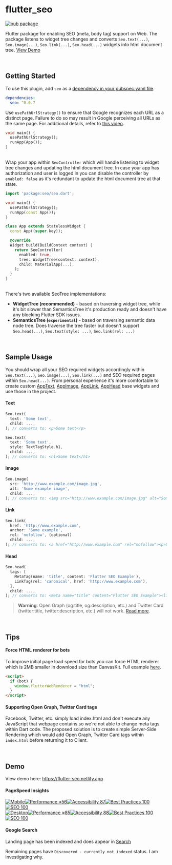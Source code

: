 # flutter_seo

[![pub package](https://img.shields.io/pub/v/seo.svg)](https://pub.dartlang.org/packages/seo)

Flutter package for enabling SEO (meta, body tag) support on Web. The package listens to widget tree changes and converts `Seo.text(...)`, `Seo.image(...)`, `Seo.link(...)`, `Seo.head(...)` widgets into html document tree. [View Demo](#demo)

&nbsp;
## Getting Started

To use this plugin, add `seo` as a [dependency in your pubspec.yaml file](https://flutter.io/platform-plugins/).
```yaml
dependencies:
  seo: ^0.0.7
```

Use `usePathUrlStrategy()` to ensure that Google recognizes each URL as a distinct page. Failure to do so may result in Google perceiving all URLs as the same page. For additional details, refer to [this video](https://www.youtube.com/watch?v=vow-m6R-YHo).

```dart
void main() {
  usePathUrlStrategy();
  runApp(App());
}
```

&nbsp;  
Wrap your app within `SeoController` which will handle listening to widget tree changes and updating the html document tree. In case your app has authorization and user is logged in you can disable the controller by `enabled: false` as it's redundant to update the html document tree at that state.

```dart
import 'package:seo/seo.dart';

void main() {
  usePathUrlStrategy();
  runApp(const App());
}

class App extends StatelessWidget {
  const App({super.key});

  @override
  Widget build(BuildContext context) {
    return SeoController(
      enabled: true,
      tree: WidgetTree(context: context),
      child: MaterialApp(...),
    );
  }
}
```

&nbsp;  
There's two available SeoTree implementations:
* **WidgetTree (recommended)** - based on traversing widget tree, while it's bit slower than SemanticsTree it's production ready and doesn't have any blocking Flutter SDK issues.
* **SemanticsTree (`experimental`)** - based on traversing semantic data node tree. Does traverse the tree faster but doesn't support `Seo.head(...)`, `Seo.text(style: ...)`, `Seo.link(rel: ...)`

&nbsp;
## Sample Usage
You should wrap all your SEO required widgets accordingly within `Seo.text(...)`, `Seo.image(...)`, `Seo.link(...)` and SEO required pages within `Seo.head(...)`. From personal experience it's more comfortable to create custom [AppText](https://github.com/krokyze/flutter_seo/blob/main/example/lib/widgets/app_text.dart), [AppImage](https://github.com/krokyze/flutter_seo/blob/main/example/lib/widgets/app_image.dart), [AppLink](https://github.com/krokyze/flutter_seo/blob/main/example/lib/widgets/app_link.dart), [AppHead](https://github.com/krokyze/flutter_seo/blob/main/example/lib/widgets/app_head.dart) base widgets and use those in the project.

#### Text
```dart
Seo.text(
  text: 'Some text',
  child: ...,
); // converts to: <p>Some text</p>

Seo.text(
  text: 'Some text',
  style: TextTagStyle.h1,
  child: ...,
); // converts to: <h1>Some text</h1>
```

#### Image
```dart
Seo.image(
  src: 'http://www.example.com/image.jpg',
  alt: 'Some example image',
  child: ...,
); // converts to: <img src="http://www.example.com/image.jpg" alt="Some example image"/>
```

#### Link
```dart
Seo.link(
  href: 'http://www.example.com',
  anchor: 'Some example',
  rel: 'nofollow', (optional)
  child: ...,
); // converts to: <a href="http://www.example.com" rel="nofollow"><p>Some example</p></a>
```

#### Head
```dart
Seo.head(
  tags: [
    MetaTag(name: 'title', content: 'Flutter SEO Example'),
    LinkTag(rel: 'canonical', href: 'http://www.example.com'),
  ],
  child: ...,
); // converts to: <meta name="title" content="Flutter SEO Example"><link rel="canonical" href="http://www.example.com" />
```
> **Warning**: Open Graph (og:title, og:description, etc.) and Twitter Card (twitter:title, twitter:description, etc.) will not work. [Read more](#supporting-open-graph-twitter-card-tags).

&nbsp;
## Tips

#### Force HTML renderer for bots
To improve initial page load speed for bots you can force HTML renderer which is 2MB smaller in download size than CanvasKit. Full example [here](https://github.com/krokyze/flutter_seo/blob/main/example/web/index.html#L20..L29).
```html
<script>
  if (bot) {
    window.flutterWebRenderer = "html";
  }
</script>
```

#### Supporting Open Graph, Twitter Card tags
Facebook, Twitter, etc. simply load index.html and don't execute any JavaScript that webpage contains so we're not able to change meta tags within Dart code. The proposed solution is to create simple Server-Side Rendering which would add Open Graph, Twitter Card tags within `index.html` before returning it to Client.

&nbsp;
## Demo
View demo here: https://flutter-seo.netlify.app

#### PageSpeed Insights

[![Mobile](https://img.shields.io/badge/Mobile-lightgray?style=flat-square)![Performance ≈56](https://img.shields.io/badge/Performance-≈55-important?style=flat-square)![Accessibility 87](https://img.shields.io/badge/Accessibility-87-important?style=flat-square)![Best Practices 100](https://img.shields.io/badge/Best_Practices-100-success?style=flat-square)![SEO 100](https://img.shields.io/badge/SEO-100-success?style=flat-square)\
![Desktop](https://img.shields.io/badge/Desktop-lightgray?style=flat-square)![Performance ≈85](https://img.shields.io/badge/Performance-≈85-important?style=flat-square)![Accessibility 88](https://img.shields.io/badge/Accessibility-88-important?style=flat-square)![Best Practices 100](https://img.shields.io/badge/Best_Practices-100-success?style=flat-square)![SEO 100](https://img.shields.io/badge/SEO-100-success?style=flat-square)](https://pagespeed.web.dev/report?url=https://flutter-seo.netlify.app)

#### Google Search

Landing page has been indexed and does appear in [Search](https://www.google.com/search?q=flutter+seo+green+papaya+salad)

Remaining pages have `Discovered - currently not indexed` status. I am investigating why.
